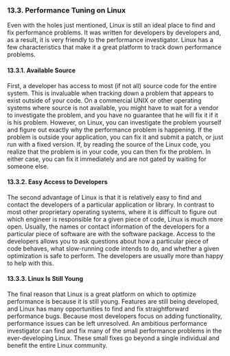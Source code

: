 ### 13.3\. Performance Tuning on Linux

Even with the holes just mentioned, Linux is still an ideal place to find and fix performance problems. It was written for developers by developers and, as a result, it is very friendly to the performance investigator. Linux has a few characteristics that make it a great platform to track down performance problems.

<a name="ch13lev2sec4"></a>

#### 13.3.1\. Available Source

First, a developer <a name="iddle2859"></a>has access to most (if not all) source code for the entire system. This is invaluable when tracking down a problem that appears to exist outside of your code. On a commercial UNIX or other operating systems where source is not available, you might have to wait for a vendor to investigate the problem, and you have no guarantee that he will fix it if it is his problem. However, on Linux, you can investigate the problem yourself and figure out exactly why the performance problem is happening. If the problem is outside your application, you can fix it and submit a patch, or just run with a fixed version. If, by reading the source of the Linux code, you realize that the problem is in your code, you can then fix the problem. In either case, you can fix it immediately and are not gated by waiting for someone else.

<a name="ch13lev2sec5"></a>

#### 13.3.2\. Easy Access to Developers

The second <a name="iddle2860"></a>advantage of Linux is that it is relatively easy to find and contact the developers of a particular application or library. In contrast to most other proprietary operating systems, where it is difficult to figure out which engineer is responsible for a given piece of code, Linux is much more open. Usually, the names or contact information of the developers for a particular piece of software are with the software package. Access to the developers allows you to ask questions about how a particular piece of code behaves, what slow-running code intends to do, and whether a given optimization is safe to perform. The developers are usually more than happy to help with this.

<a name="ch13lev2sec6"></a>

#### 13.3.3\. Linux Is Still Young

The final <a name="iddle2861"></a>reason that Linux is a great platform on which to optimize performance is because it is still young. Features are still being developed, and Linux has many opportunities to find and fix straightforward performance bugs. Because most developers focus on adding functionality, performance issues can be left unresolved. An ambitious performance investigator can find and fix many of the small performance problems in the ever-developing Linux. These small fixes go beyond a single individual and benefit the entire Linux community.